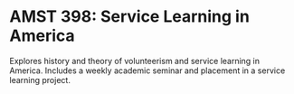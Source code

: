 # AMST 398: Service Learning in America

Explores history and theory of volunteerism and service learning in America. Includes a weekly academic seminar and placement in a service learning project.